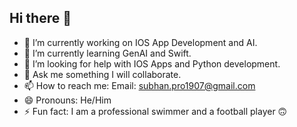 ## Hi there 👋

- 🔭 I’m currently working on IOS App Development and AI.
- 🌱 I’m currently learning GenAI and Swift.
- 🤔 I’m looking for help with IOS Apps and Python development.
- 💬 Ask me something I will collaborate.
- 📫 How to reach me:
  Email: subhan.pro1907@gmail.com
- 😄 Pronouns: He/Him
- ⚡ Fun fact: I am a professional swimmer and a football player 🙃

  

<!--
**Subhan-2004/Subhan-2004** is a ✨ _special_ ✨ repository because its `README.md` (this file) appears on your GitHub profile.

Here are some ideas to get you started:

- 🔭 I’m currently working on ...
- 🌱 I’m currently learning ...
- 👯 I’m looking to collaborate on ...
- 🤔 I’m looking for help with ...
- 💬 Ask me about ...
- 📫 How to reach me: ...
- 😄 Pronouns: ...
- ⚡ Fun fact: ...
-->
